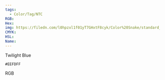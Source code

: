 ```yaml
---
tags:
  - Color/Tag/NTC
RGB:
Hex:
img: https://filedn.com/l0hpzxl1f01yT7GHxtF8cyk/Color%20Snake/standard_csv_to_svg//EEFDFF.svg
CMYK:
HSL:
Name:
---
```

Twilight Blue
```palette
#EEFDFF
```
RGB
